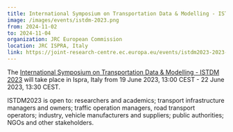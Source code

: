 ```yaml
---
title: International Symposium on Transportation Data & Modelling - ISTDM 2023
image: /images/events/istdm-2023.png
from: 2024-11-02
to: 2024-11-04
organization: JRC European Commission
location: JRC ISPRA, Italy
link: https://joint-research-centre.ec.europa.eu/events/istdm2023-2023-06-19_en
---
```


The [International Symposium on Transportation Data & Modelling - ISTDM 2023](https://joint-research-centre.ec.europa.eu/events/istdm2023-2023-06-19_en) will take place in Ispra, Italy from 19 June 2023, 13:00 CEST - 22 June 2023, 13:30 CEST.

ISTDM2023 is open to: researchers and academics; transport infrastructure managers and owners; traffic operation managers, road transport operators; industry, vehicle manufacturers and suppliers; public authorities; NGOs and other stakeholders.
